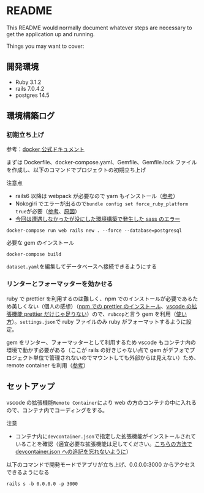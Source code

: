 # README

This README would normally document whatever steps are necessary to get the
application up and running.

Things you may want to cover:

## 開発環境

- Ruby 3.1.2
- rails 7.0.4.2
- postgres 14.5

## 環境構築ログ

### 初期立ち上げ

参考：[docker 公式ドキュメント](https://docs.docker.jp/compose/rails.html)

まずは Dockerfile、docker-compose.yaml、Gemfile、Gemfile.lock ファイルを作成し、以下のコマンドでプロジェクトの初期立ち上げ

注意点

- rails6 以降は webpack が必要なので yarn もインストール（[参考](https://qiita.com/NaokiIshimura/items/8203f74f8dfd5f6b87a0)）
- Nokogiri でエラーが出るので`bundle config set force_ruby_platform true`が必要（[参考](https://qiita.com/ohakutsu/items/4d14bee46da26f55a9be)、[原因](https://matsu.teraren.com/blog/2022/04/26/docker-m1-arm-glibc-error-on-nokogiri/)）
- [今回は遭遇しなかったが没にした環境構築で発生した sass のエラー](https://qiita.com/tochisuke221/items/e50103275906c5a0ddf3)

```
docker-compose run web rails new . --force --database=postgresql
```

必要な gem のインストール

```
docker-compose build
```

`dataset.yaml`を編集してデータベースへ接続できるようにする

### リンターとフォーマッターを効かせる

ruby で prettier を利用するのは難しく、npm でのインストールが必要であるため美しくない（個人の感想）（[npm での prettier のインストール](https://questbeat.hatenablog.jp/entry/2021/03/03/132127)、[vscode の拡張機能 prettier だけじゃ足りない](https://geniusium.hatenablog.com/entry/2021/03/13/074033)）ので、`rubcop`と言う gem を利用（[使い方](https://marketplace.visualstudio.com/items?itemName=rebornix.Ruby)）。`settings.json`で ruby ファイルのみ ruby がフォーマットするように設定。

gem をリンター、フォーマッターとして利用するため vscode もコンテナ内の環境で動かす必要がある（ここが rails の好きじゃない点で gem がデフォでプロジェクト単位で管理されないのでマウントしても外部からは見えない）ため、remote container を利用（[参考](https://qiita.com/jjjkkkjjj/items/3b111e4768e740c5cd24)）

## セットアップ

vscode の拡張機能`Remote Container`により web の方のコンテナの中に入れるので、コンテナ内でコーディングをする。

注意

- コンテナ内に`devcontainer.json`で指定した拡張機能がインストールされていることを確認（適宜必要な拡張機能は足してください。[こちらの方法で devcontainer.json への追記を忘れないように](devcontainer.json)）

以下のコマンドで開発モードでアプリが立ち上げ、0.0.0.0:3000 からアクセスできるようになる

```
rails s -b 0.0.0.0 -p 3000
```

<!-- - System dependencies

- Configuration

- Database creation

- Database initialization

- How to run the test suite

- Services (job queues, cache servers, search engines, etc.)

- Deployment instructions

- ... -->
